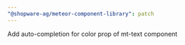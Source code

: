```yaml
---
"@shopware-ag/meteor-component-library": patch
---
```


Add auto-completion for color prop of mt-text component
